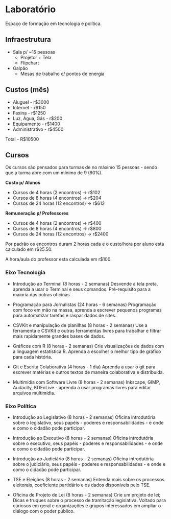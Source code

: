 # Laboratório

Espaço de formação em tecnologia e política.

## Infraestrutura
* Sala p/ ~15 pessoas
	* Projetor + Tela
	* Flipchart
* Galpão
	*	Mesas de trabalho c/ pontos de energia

## Custos (mês)
* Aluguel - r$3000
* Internet - r$150
* Faxina - r$1250
* Luz, Água, Gás - r$200
* Equipamento - r$1400
* Administrativo - r$4500

Total - R$10500

## Cursos

Os cursos são pensados para turmas de no máximo 15 pessoas - sendo que a turma abre com um mínimo de 9 (60%).

**Custo p/ Alunos**
* Cursos de 4 horas (2 encontros) -> r$102
* Cursos de 8 horas (4 encontros) -> r$204
* Cursos de 24 horas (12 encontros) -> r$612

**Remuneração p/ Professores**
* Cursos de 4 horas (2 encontros) -> r$400
* Cursos de 8 horas (4 encontros) -> r$800
* Cursos de 24 horas (12 encontros) -> r$2400

Por padrão os encontros duram 2 horas cada e o custo/hora por aluno esta calculado em r$25.50.

A hora/aula do professor esta calculada em r$100.

### Eixo Tecnologia
* Introdução ao Terminal (8 horas - 2 semanas)
Desvende a tela preta, aprenda a usar o Terminal e seus comandos. Pré-requisito para a maioria das outras oficinas.

* Programação para Jornalistas (24 horas - 6 semanas)
Programação com foco em mão na massa, aprenda a escrever pequenos programas para automatizar tarefas e raspar dados de sites.

* CSVKit e manipulação de planilhas (8 horas - 2 semanas)
Use a ferramenta e CSVKit e outras ferramentas livres para trabalhar e filtrar mais rapidamente grandes bases de dados.

* Gráficos com R (8 horas - 2 semanas)
Crie visualizações de dados com a linguagem estatística R. Aprenda a escolher o melhor tipo de gráfico para cada história.

* Git e Escrita Colaborativa (4 horas - 1 dia)
Aprenda a usar o git para escrever matérias e outros textos de maneira colaborativa e distribuída.

* Multimídia com Software Livre (8 horas - 2 semanas)
Inkscape, GIMP, Audacity, KDEnLive - aprenda a usar programas livres para editar arquivos multimídia.

### Eixo Política
* Introdução ao Legislativo (8 horas - 2 semanas)
Oficina introdutória sobre o legislativo, seus papéis - poderes e responsabilidades - e onde e como o cidadão pode participar.

* Introdução ao Executivo (8 horas - 2 semanas)
Oficina introdutória sobre o executivo, seus papéis - poderes e responsabilidades - e onde e como o cidadão pode participar.

* Introdução ao Judiciário (8 horas - 2 semanas)
Oficina introdutória sobre o judiciário, seus papéis - poderes e responsabilidades - e onde e como o cidadão pode participar.

* TSE e Eleições (8 horas - 2 semanas)
Entenda mais sobre os processos eleitorais, coeficiente partidário e os dados disponíveis pelo TSE.

* Oficina de Projeto de Lei (8 horas - 2 semanas)
Crie um projeto de lei; Dicas e truques sobre o processo de tramitação legislativa. Voltado para curiosos em geral e organizações e grupos interessados em ampliar o diálogo com o poder público.
